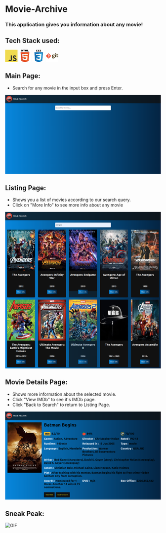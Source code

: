 # Movie-Archive
### This application gives you information about any movie!

## Tech Stack used:

<code><img height="40" src="https://raw.githubusercontent.com/github/explore/80688e429a7d4ef2fca1e82350fe8e3517d3494d/topics/javascript/javascript.png"></code>
<code><img height="40" src="https://raw.githubusercontent.com/github/explore/80688e429a7d4ef2fca1e82350fe8e3517d3494d/topics/html/html.png"></code>
<code><img height="40" src="https://raw.githubusercontent.com/github/explore/80688e429a7d4ef2fca1e82350fe8e3517d3494d/topics/css/css.png"></code>
<code><img height="40" src="https://raw.githubusercontent.com/github/explore/80688e429a7d4ef2fca1e82350fe8e3517d3494d/topics/git/git.png"></code>

## Main Page:
- Search for any movie in the input box and press Enter.

![Main Page](./images/main.png)

## Listing Page:
- Shows you a list of movies according to our search query.
- Click on "More Info" to see more info about any movie

![Listing Page](./images/listing.png)

## Movie Details Page:
- Shows more information about the selected movie.
- Click "View IMDb" to see it's IMDb page.
- Click "Back to Search" to return to Listing Page.

![Movie Details Page](./images/details.png)

## Sneak Peak:

![GIF](./images/movie-archive.gif)

